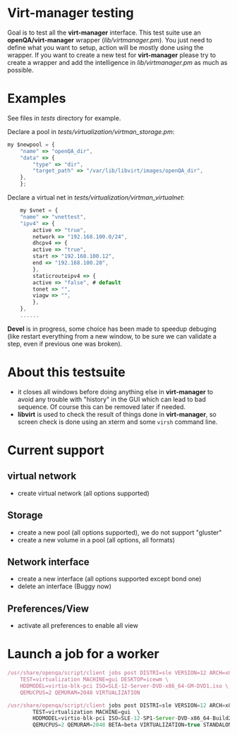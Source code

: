 # Virt-manager testing

Goal is to test all the **virt-manager** interface.
This test suite use an **openQA/virt-manager** wrapper (*lib/virtmanager.pm*).
You just need to define what you want to setup, action will be mostly done
using the wrapper. If you want to create a new test for **virt-manager** please try
to create a wrapper and add the intelligence in *lib/virtmanager.pm* as much as possible.

# Examples
See files in *tests* directory for example.

Declare a pool in *tests/virtualization/virtman_storage.pm*:
```js 
my $newpool = {
	"name" => "openQA_dir",
	"data" => {
	    "type" => "dir",
	    "target_path" => "/var/lib/libvirt/images/openQA_dir",
	},
    };
```

Declare a virtual net in *tests/virtualization/virtman_virtualnet*:
```js
    my $vnet = {
	"name" => "vnettest",
	"ipv4" => {
	    active => "true",
	    network => "192.168.100.0/24",
	    dhcpv4 => {
		active => "true",
		start => "192.168.100.12",
		end => "192.168.100.20",
	    },
	    staticrouteipv4 => {
		active => "false", # default
		tonet => "",
		viagw => "",
	    },
	},
	......
```


**Devel** is in progress, some choice has been made to speedup debuging (like restart
everything from a new window, to be sure we can validate a step, even if previous one was
broken).

# About this testsuite
* it closes all windows before doing anything else in **virt-manager**
  to avoid any trouble with "history" in the GUI which can lead to bad sequence.
  Of course this can be removed later if needed.
* **libvirt** is used to check the result of things done in **virt-manager**, so screen
  check is done using an xterm and some `virsh` command line.


# Current support
virtual network
-----------------
* create virtual network (all options supported)

Storage
-------
* create a new pool (all options supported), we do not support "gluster"
* create a new volume in a pool (all options, all formats)

Network interface
-----------------
* create a new interface (all options supported except bond one)
* delete an interface (Buggy now)

Preferences/View
----------------
* activate all preferences to enable all view 


# Launch a job for a worker

```js
/usr/share/openqa/script/client jobs post DISTRI=sle VERSION=12 ARCH=x86_64 \
	TEST=virtualization MACHINE=gui DESKTOP=icewm \
	HDDMODEL=virtio-blk-pci ISO=SLE-12-Server-DVD-x86_64-GM-DVD1.iso \
	QEMUCPUS=2 QEMURAM=2048 VIRTUALIZATION

/usr/share/openqa/script/client jobs post DISTRI=sle VERSION=12 ARCH=x86_64 \
        TEST=virtualization MACHINE=gui  \
        HDDMODEL=virtio-blk-pci ISO=SLE-12-SP1-Server-DVD-x86_64-Build2806-Media1.iso \
        QEMUCPUS=2 QEMURAM=2048 BETA=beta VIRTUALIZATION=true STANDALONEVT=true

```

